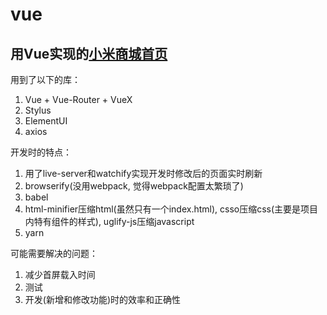 # vue
## 用Vue实现的[小米商城首页](https://www.mi.com/index.html)

用到了以下的库：
  1. Vue + Vue-Router + VueX
  2. Stylus
  3. ElementUI
  4. axios

开发时的特点：
  1. 用了live-server和watchify实现开发时修改后的页面实时刷新
  2. browserify(没用webpack, 觉得webpack配置太繁琐了)
  3. babel
  4. html-minifier压缩html(虽然只有一个index.html), csso压缩css(主要是项目内特有组件的样式), uglify-js压缩javascript
  5. yarn

可能需要解决的问题：
  1. 减少首屏载入时间
  2. 测试
  3. 开发(新增和修改功能)时的效率和正确性
